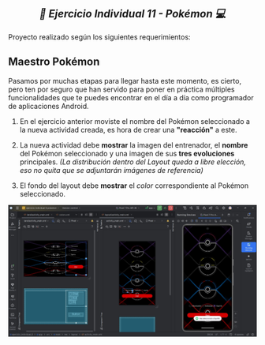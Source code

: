 **_<h2 align="center">:vulcan_salute: Ejercicio Individual 11 - Pokémon :computer:</h2>_**

Proyecto realizado según los siguientes requerimientos:

## Maestro Pokémon

Pasamos por muchas etapas para llegar hasta este momento, es cierto, pero ten por seguro que han servido para poner en práctica múltiples funcionalidades que te puedes encontrar en el día a día como programador de aplicaciones Android.

1. En el ejercicio anterior moviste el nombre del Pokémon seleccionado a la nueva actividad creada, es hora de crear una __"reacción"__ a este.

2. La nueva actividad debe __mostrar__ la imagen del entrenador, el __nombre__ del Pokémon seleccionado y una imagen de sus __tres evoluciones__ principales. _(La distribución dentro del Layout queda a libre elección, eso no quita que se adjuntarán imágenes de referencia)_

3. El fondo del layout debe __mostrar__ el _color_ correspondiente al Pokémon seleccionado.

<img src="./app/src/main/res/drawable/eligiendo_pokemon.jpg" alt="">
